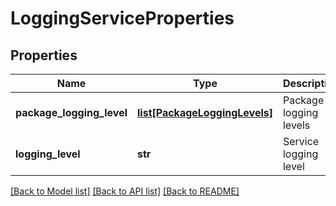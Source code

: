 # LoggingServiceProperties

## Properties
Name | Type | Description | Notes
------------ | ------------- | ------------- | -------------
**package_logging_level** | [**list[PackageLoggingLevels]**](PackageLoggingLevels.md) | Package logging levels | [optional] 
**logging_level** | **str** | Service logging level | 

[[Back to Model list]](../README.md#documentation-for-models) [[Back to API list]](../README.md#documentation-for-api-endpoints) [[Back to README]](../README.md)

